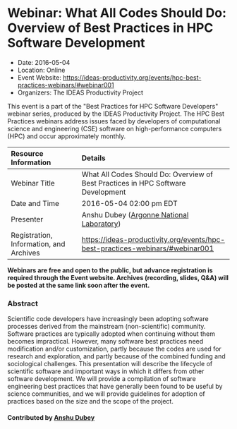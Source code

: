 













			   

<!-- Note: this label does NOT include the trailing colon -->





# Webinar: What All Codes Should Do:  Overview of Best Practices in HPC Software Development

- Date: 2016-05-04
- Location: Online
- Event Website: https://ideas-productivity.org/events/hpc-best-practices-webinars/#webinar001
- Organizers: The IDEAS Productivity Project
			   
This event is a part of the "Best Practices for HPC Software
Developers" webinar series, produced by the IDEAS Productivity
Project. The HPC Best Practices webinars address issues faced by
developers of computational science and engineering (CSE) software on
high-performance computers (HPC) and occur approximately monthly.

Resource Information | Details
:--- | :---			   
Webinar Title | What All Codes Should Do:  Overview of Best Practices in HPC Software Development
Date and Time | 2016-05-04 02:00 pm EDT
Presenter | Anshu Dubey (<a href="http://www.anl.gov/">Argonne National Laboratory</a>)
Registration, Information, and Archives | 	<https://ideas-productivity.org/events/hpc-best-practices-webinars/#webinar001>	   

**Webinars are free and open to the public, but advance registration is required through the Event website. Archives (recording, slides, Q&A) will be posted at the same link soon after the event.**

### Abstract
<p>Scientific code developers have increasingly been adopting software
processes derived from the mainstream (non-scientific) community.
Software practices are typically adopted when continuing without them
becomes impractical. However, many software best practices need
modification and/or customization, partly because the codes are used
for research and exploration, and partly because of the combined
funding and sociological challenges. This presentation will describe
the lifecycle of scientific software and important ways in which it
differs from other software development.  We will provide a
compilation of software engineering best practices that have generally
been found to be useful by science communities, and we will provide
guidelines for adoption of practices based on the size and the scope
of the project.</p>


    

#### Contributed by [Anshu Dubey](https://github.com/adubey64 "Anshu Dubey GitHub profile")

<!---
Publish: yes
Categories: skills
Topics: online learning
Level: 2
Prerequisites: default
Aggregate: none
--->






